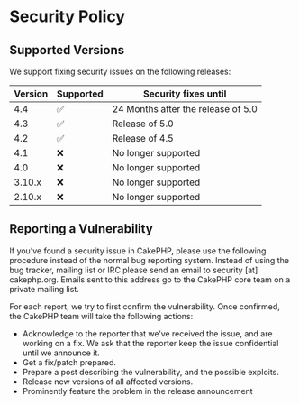 # Security Policy

## Supported Versions

We support fixing security issues on the following releases:

| Version | Supported          | Security fixes until
| ------- | ------------------ | -------------------- 
| 4.4     | :white_check_mark: | 24 Months after the release of 5.0
| 4.3     | :white_check_mark: | Release of 5.0
| 4.2     | :white_check_mark: | Release of 4.5
| 4.1     | :x:                | No longer supported
| 4.0     | :x:                | No longer supported
| 3.10.x  | :x:                | No longer supported
| 2.10.x  | :x:                | No longer supported

## Reporting a Vulnerability

If you’ve found a security issue in CakePHP, please use the following procedure
instead of the normal bug reporting system. Instead of using the bug tracker,
mailing list or IRC please send an email to security [at] cakephp.org. Emails
sent to this address go to the CakePHP core team on a private mailing list.

For each report, we try to first confirm the vulnerability. Once confirmed,
the CakePHP team will take the following actions:

* Acknowledge to the reporter that we’ve received the issue, and are
  working on a fix. We ask that the reporter keep the issue confidential until we announce it.
* Get a fix/patch prepared.
* Prepare a post describing the vulnerability, and the possible exploits.
* Release new versions of all affected versions.
* Prominently feature the problem in the release announcement
